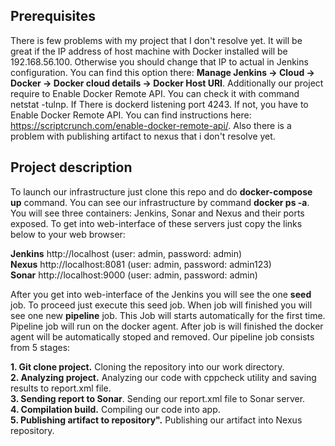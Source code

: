 ## Prerequisites
There is few problems with my project that I don't resolve yet. It will be great if the IP address of host machine with Docker installed will be 192.168.56.100. Otherwise you should change that IP to actual in Jenkins configuration. You can find this option there: **Manage Jenkins -> Cloud -> Docker -> Docker cloud details -> Docker Host URI**.
Additionally our project require to Enable Docker Remote API. You can check it with command netstat -tulnp. If There
is dockerd listening port 4243. If not, you have to Enable Docker Remote API. You can find instructions here: https://scriptcrunch.com/enable-docker-remote-api/. Also there is a problem with publishing artifact to nexus that i don't resolve yet.

## Project description
To launch our infrastructure just clone this repo and do **docker-compose up** command. You can see our infrastructure by command **docker ps -a**. You will see three containers: Jenkins, Sonar and Nexus and their ports exposed. To get into web-interface of these servers just copy the links below to your web browser:

**Jenkins** 		http://localhost	(user: admin, password: admin)  
**Nexus**		http://localhost:8081	(user: admin, password: admin123)  
**Sonar** 		http://localhost:9000	(user: admin, password: admin)

After you get into web-interface of the Jenkins you will see the one **seed** job. To proceed just execute this seed job. When job will finished you will see one new **pipeline** job. This Job will starts automatically for the first time. Pipeline job will run on the docker agent. After job is will finished the docker agent will be automatically stoped and removed.
Our pipeline job consists from 5 stages:

**1. Git clone project.** Cloning the repository into our work directory.  
**2. Analyzing project.** Analyzing our code with cppcheck utility and saving results to report.xml file.  
**3. Sending report to Sonar**. Sending our report.xml file to Sonar server.  
**4. Compilation build.** Compiling our code into app.  
**5. Publishing artifact to repository".** Publishing our artifact into Nexus repository.  

